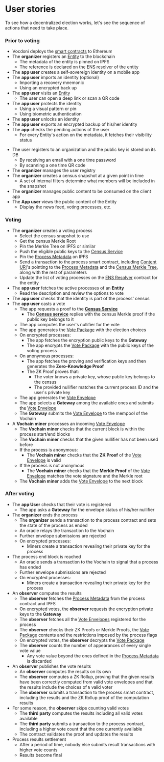 # User stories

To see how a decentralized election works, let's see the sequence of actions that need to take place.

### Prior to voting

- Vocdoni deploys the [smart contracts](https://github.com/vocdoni/dvote-solidity#contracts) to Ethereum
- The **organizer** registers an [Entity](/architecture/smart-contracts/entity-resolver) to the blockchain
	- The metadata of the entity is pinned on IPFS
	- The reference is declared on the ENS resolver of the entity
- The **app user** creates a self-sovereign identity on a mobile app
- The **app user** imports an identity (optional)
	- Importing a recovery mnemonic
	- Using an encrypted back up
- The **app user** visits an [Entity](/architecture/smart-contracts/entity-resolver)
	- The user can open a deep link or scan a QR code
- The **app user** protects the identity
	- Using a visual pattern or pin
	- Using biometric authentication
- The **app user** unlocks an identity
- The **app user** exports an encrypted backup of his/her identity
- The **app** checks the pending actions of the user
	- For every Entity's action on the metadata, it fetches their visibility status
<!-- - The **app user** performs custom requests with the Entity's backend -->
<!--	 - Sign up -->
<!--		 - Prove that the user owns the private/public key -->
<!--		 - Provide personal information -->
<!--	 - Submit a picture -->
<!--		 - Run a KYC process with a selfie and ID card pictures -->
<!--	 - Make a payment -->
<!--	 - Resolve a captcha -->
<!--	 - Etc. -->
- The user registers to an organization and the public key is stored on its DB
	- By receiving an email with a one time password
	- By scanning a one time QR code
- The **organizer** manages the user registry
- The **organizer** creates a census snapshot at a given point in time
	- A set of internal filters determine what members will be included in the snapshot
- The **organizer** manages public content to be consumed on the client app
- The **App user** views the public content of the Entity
	- Display the news feed, voting processes, etc.

### Voting

- The **organizer** creates a voting process
	- Select the census snapshot to use
	- Get the census Merkle Root
	- Pin the Merkle Tree on IPFS or similar
	- Push the eligible public keys to the [Census Service](/architecture/services/census-service)
	- Pin the [Process Metadata](/architecture/data-schemes/process) on IPFS
	- Send a transaction to the process smart contract, including [Content URI](/architecture/protocol/data-origins.html#content-uri)'s pointing to the [Process Metadata](/architecture/data-schemes/process) and the [Census Merkle Tree](/architecture/census-overview), along with the rest of parameters
	- Update the list of voting processes on the [ENS Resolver](/architecture/smart-contracts/entity-resolver.html#entity-resolver) contract for the entity
- The **app user** fetches the active processes of an **Entity**
	- Read the description and review the options to vote
- The **app user** checks that the identity is part of the process' census
- The **app user** casts a vote
	- The app requests a proof to the **[Census Service](/architecture/services/census-service)**
		- The **[Census service](/architecture/services/census-service)** replies with the census Merkle proof if the public key belongs to it
	- The app computes the user's nullifier for the vote
	- The app generates the [Vote Package](/architecture/smart-contracts/process.html#vote-package-zk-snarks) with the election choices
	- On encrypted processes:
		- The app fetches the encryption public keys to the **Gateway**
		- The app encrypts the [Vote Package](/architecture/smart-contracts/process.html#vote-package-zk-snarks) with the public keys of the voting process
	- On anonymous processes:
		- The app fetches the proving and verification keys and then generates the **Zero-Knowledge Proof**
		- The ZK Proof proves that:
			- The voter knows a private key, whose public key belongs to the census
			- The provided nullifier matches the current process ID and the user's private key
	<!-- - ~POW~ -->
	- The app generates the [Vote Envelope](/architecture/data-schemes/process.html#vote-envelope-zk-snarks)
	- The app selects a **Gateway** among the available ones and submits the [Vote Envelope](/architecture/data-schemes/process.html#vote-envelope-zk-snarks)
	- The **Gateway** submits the [Vote Envelope](/architecture/data-schemes/process.html#vote-envelope-zk-snarks) to the mempool of the Vochain
- A **Vochain miner** processes an incoming [Vote Envelope](/architecture/data-schemes/process.html#vote-envelope)
	- The **Vochain miner** checks that the current block is within the process start/end blocks
	- The **Vochain miner** checks that the given nullifier has not been used before
	- If the process is anonymous:
		- The **Vochain miner** checks that the **ZK Proof** of the [Vote Envelope](/architecture/data-schemes/process.html#vote-envelope) is valid
	- If the process is not anonymous
		- The **Vochain miner** checks that the **Merkle Proof** of the [Vote Envelope](/architecture/data-schemes/process.html#vote-envelope) matches the vote signature and the Merkle root
	- The **Vochain miner** adds the [Vote Envelope](/architecture/data-schemes/process.html#vote-envelope) to the next block

### After voting

- The **app User** checks that their vote is registered
	- The app asks a **Gateway** for the envelope status of his/her nullifier
- The **organizer** ends the process
	- The **organizer** sends a transaction to the process contract and sets the state of the process as ended
	- An oracle relays the transaction to the Vochain
	- Further envelope submissions are rejected
	- On encrypted processes:
		- Miners create a transaction revealing their private key for the process
- The process end block is reached
	- An oracle sends a transaction to the Vochain to signal that a process has ended
	- Further envelope submissions are rejected
	- On encrypted processes:
		- Miners create a transaction revealing their private key for the process
- An **observer** computes the results
	- The **observer** fetches the [Process Metadata](/architecture/data-schemes/process) from the process contract and IPFS
	- On encrypted votes, the **observer** requests the encryption private keys to the **Gateway**
	- The **observer** fetches all the [Vote Envelopes](/architecture/data-schemes/process.html#vote-envelope) registered for the process
	- The **observer** checks their ZK Proofs or Merkle Proofs, the [Vote Package](/architecture/smart-contracts/process.html#vote-package-zk-snarks) contents and the restrictions imposed by the process flags
	- On encrypted votes, the **observer** decrypts the [Vote Package](/architecture/smart-contracts/process.html#vote-package-zk-snarks)
	- The **observer** counts the number of appearances of every single vote value
		- Any vote value beyond the ones defined in the [Process Metadata](/architecture/data-schemes/process) is discarded
- An **observer** publishes the vote results
	<!-- - The **observer** deposits an amount as stake to the contract -->
	- An **observer** computes the results on its own
	- The **observer** computes a ZK Rollup, proving that the given results have been correctly computed from valid vote envelopes and that the results include the choices of `N` valid voter
	- The **observer** submits a transaction to the process smart contract, including the results and the ZK Rollup proof of the computation results
- For some reason, the **observer** skips counting valid votes
	<!-- - A **third party** deposits an amount of stake higher than the one of the observer -->
	- The **third party** computes the results including all valid votes available
	- The **third party** submits a transaction to the process contract, including a higher vote count that the one currently available
	- The contract validates the proof and updates the results
	<!-- - The contract validates the proof, updates the results and the stake of the **observer** is slashed -->
- Process results settlement
	- After a period of time, nobody else submits result transactions with higher vote counts
	- Results become final


